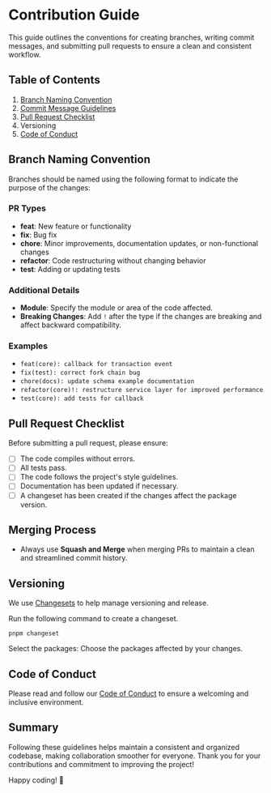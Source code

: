 # Contribution Guide

This guide outlines the conventions for creating branches, writing commit messages, and submitting pull requests to ensure a clean and
consistent workflow.

## Table of Contents

1. [Branch Naming Convention](#branch-naming-convention)
2. [Commit Message Guidelines](#commit-message-guidelines)
3. [Pull Request Checklist](#pull-request-checklist)
4. Versioning
5. [Code of Conduct](#code-of-conduct)

## Branch Naming Convention

Branches should be named using the following format to indicate the purpose of the changes:

### PR Types

- **feat**: New feature or functionality
- **fix**: Bug fix
- **chore**: Minor improvements, documentation updates, or non-functional changes
- **refactor**: Code restructuring without changing behavior
- **test**: Adding or updating tests

### Additional Details

- **Module**: Specify the module or area of the code affected.
- **Breaking Changes**: Add `!` after the type if the changes are breaking and affect backward compatibility.

### Examples

- `feat(core): callback for transaction event`
- `fix(test): correct fork chain bug`
- `chore(docs): update schema example documentation`
- `refactor(core)!: restructure service layer for improved performance`
- `test(core): add tests for callback`

## Pull Request Checklist

Before submitting a pull request, please ensure:

- [ ] The code compiles without errors.
- [ ] All tests pass.
- [ ] The code follows the project's style guidelines.
- [ ] Documentation has been updated if necessary.
- [ ] A changeset has been created if the changes affect the package version.

## Merging Process

- Always use **Squash and Merge** when merging PRs to maintain a clean and streamlined commit history.

## Versioning

We use [Changesets](https://github.com/changesets/changesets) to help manage versioning and release.

Run the following command to create a changeset.

```
pnpm changeset
```

Select the packages: Choose the packages affected by your changes.

## Code of Conduct

Please read and follow our [Code of Conduct](./CODE_OF_CONDUCT.md) to ensure a welcoming and inclusive environment.

## Summary

Following these guidelines helps maintain a consistent and organized codebase, making collaboration smoother for everyone. Thank you for
your contributions and commitment to improving the project!

Happy coding! 🚀
